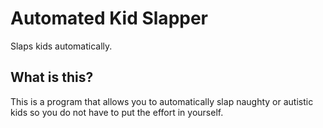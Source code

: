 # Automated Kid Slapper
Slaps kids automatically.

## What is this?
This is a program that allows you to automatically slap naughty or autistic kids so you do not have to put the effort in yourself.
